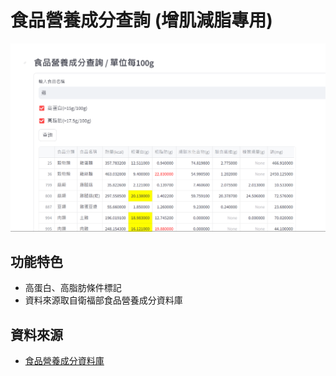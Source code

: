 # 食品營養成分查詢 (增肌減脂專用)

<img src="food01.png" width="700">

## 功能特色

- 高蛋白、高脂肪條件標記
- 資料來源取自衛福部食品營養成分資料庫

## 資料來源

- [食品營養成分資料庫](https://consumer.fda.gov.tw/Food/TFND.aspx?nodeID=178)
